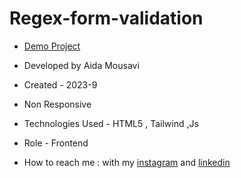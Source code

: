 # Regex-form-validation

- [Demo Project](https://aida-mousavi.github.io/Regex-form-validation/)

- Developed by Aida Mousavi

- Created - 2023-9

- Non Responsive

- Technologies Used - HTML5 , Tailwind ,Js

- Role - Frontend

- How to reach me : with my [instagram](https://www.instagram.com/dev.mousavi) and [linkedin](www.linkedin.com/in/aida-mousavi-18791a292)
